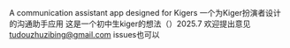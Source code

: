 A communication assistant app designed for Kigers
一个为Kiger扮演者设计的沟通助手应用
这是一个初中生kiger的想法（）2025.7
欢迎提出意见
tudouzhuzibing@gmail.com
issues也可以
